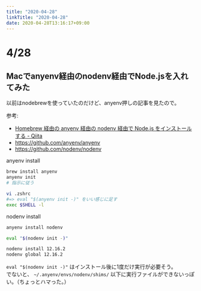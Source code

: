 ```yaml
---
title: "2020-04-28"
linkTitle: "2020-04-28"
date: 2020-04-28T13:16:17+09:00
---
```


# 4/28
## Macでanyenv経由のnodenv経由でNode.jsを入れてみた

以前はnodebrewを使っていたのだけど、anyenv押しの記事を見たので。

参考:

- [Homebrew 経由の anyenv 経由の nodenv 経由で Node.js をインストールする - Qiita](https://qiita.com/ucan-lab/items/ce35bcaf2562054917a8)
- https://github.com/anyenv/anyenv
- https://github.com/nodenv/nodenv

anyenv install

```sh
brew install anyenv
anyenv init
# 指示に従う

vi .zshrc
#=> eval "$(anyenv init -)" をいい感じに足す
exec $SHELL -l
```

nodenv install

```sh
anyenv install nodenv

eval "$(nodenv init -)"

nodenv install 12.16.2
nodenv global 12.16.2
```

`eval "$(nodenv init -)"` はインストール後に1度だけ実行が必要そう。  
でないと、 `~/.anyenv/envs/nodenv/shims/` 以下に実行ファイルができないっぽい。（ちょっとハマった。）



